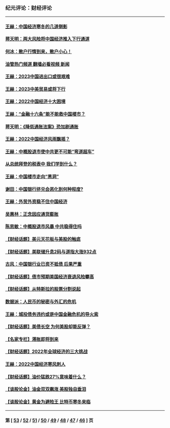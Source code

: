 ### 纪元评论：财经评论
---
#### [王赫：中国经济寒冬的几道侧影](../../pages/nsc1026/n13932953.md?03290330) 
#### [蒋天明：两大风险将中国经济推入下行通道](../../pages/nsc1026/n13929820.md?03290330) 
#### [何冰：散户行情到来，散户小心！](../../pages/nsc1026/n13928308.md?03290330) 
#### [油管热门频道 翻墙必看视频 新闻](ok?03290330)
#### [王赫：2023中国进出口或很艰难](../../pages/nsc1026/n13911515.md?03290330) 
#### [王赫：2023中美贸易或将下行](../../pages/nsc1026/n13899005.md?03290330) 
#### [王赫：2022中国经济十大困境](../../pages/nsc1026/n13883766.md?03290330) 
#### [王赫：“金融十六条”能不能救中国楼市？](../../pages/nsc1026/n13868431.md?03290330) 
#### [蒋天明：《降低通胀法案》恐加剧通胀](../../pages/nsc1026/n13806996.md?03290330) 
#### [王赫：2022中国经济风雨飘摇？](../../pages/nsc1026/n13803207.md?03290330) 
#### [王赫：中概股退市使中共更不可能“弯道超车”](../../pages/nsc1026/n13802858.md?03290330) 
#### [从总统拜登的税表中 我们学到什么？](../../pages/nsc1026/n13773081.md?03290330) 
#### [王赫：中国楼市走向“黑洞”](../../pages/nsc1026/n13770647.md?03290330) 
#### [谢田：中国银行挤兑会恶化到何种程度?](../../pages/nsc1026/n13766965.md?03290330) 
#### [王赫：外贸外资稳不住中国经济](../../pages/nsc1026/n13753933.md?03290330) 
#### [吴惠林：正念因应通货膨胀](../../pages/nsc1026/n13750350.md?03290330) 
#### [陈思敏：中概股退市风暴 中共稳得住吗](../../pages/nsc1026/n13738978.md?03290330) 
#### [【财经话题】美元天花板与美股的触底](../../pages/nsc1026/n13736495.md?03290330) 
#### [【财经话题】美联储升息2码与道指大涨932点](../../pages/nsc1026/n13727377.md?03290330) 
#### [古风：中国银行业已资不抵债 后果严重](../../pages/nsc1026/n13726111.md?03290330) 
#### [【财经话题】债市预期美国经济衰退风险攀高](../../pages/nsc1026/n13698043.md?03290330) 
#### [【财经话题】从特斯拉的股票分割说起](../../pages/nsc1026/n13679733.md?03290330) 
#### [数据派：人民币的秘密与外汇的危机](../../pages/nsc1026/n13667092.md?03290330) 
#### [王赫：城投债务违约或是中国金融危机的导火索](../../pages/nsc1026/n13665322.md?03290330) 
#### [【财经话题】美债长空 为何美股却能反弹？](../../pages/nsc1026/n13665895.md?03290330) 
#### [【名家专栏】滞胀即将到来](../../pages/nsc1026/n13658171.md?03290330) 
#### [【财经话题】2022年全球经济的三大挑战](../../pages/nsc1026/n13654423.md?03290330) 
#### [王赫：2022中国经济寒风刺人](../../pages/nsc1026/n13651403.md?03290330) 
#### [【财经话题】油价猛跌27%意味着什么？](../../pages/nsc1026/n13648767.md?03290330) 
#### [【谈股论金】油金双双飙涨 美股独自垂泪](../../pages/nsc1026/n13631742.md?03290330) 
#### [【谈股论金】黄金为避险王 比特币寒冬来临](../../pages/nsc1026/n13600406.md?03290330) 

---
#### 第 [ [53](./53.md?03290330) / [52](./52.md?03290330) / [51](./51.md?03290330) / [50](./50.md?03290330) / [49](./49.md?03290330) / [48](./48.md?03290330) / [47](./47.md?03290330) / [46](./46.md?03290330) ] 页
